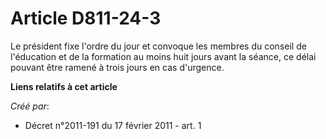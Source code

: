 # Article D811-24-3

Le président fixe l'ordre du jour et convoque les membres du conseil de l'éducation et de la formation au moins huit jours
avant la séance, ce délai pouvant être ramené à trois jours en cas d'urgence.

**Liens relatifs à cet article**

_Créé par_:

  - Décret n°2011-191 du 17 février 2011 - art. 1
